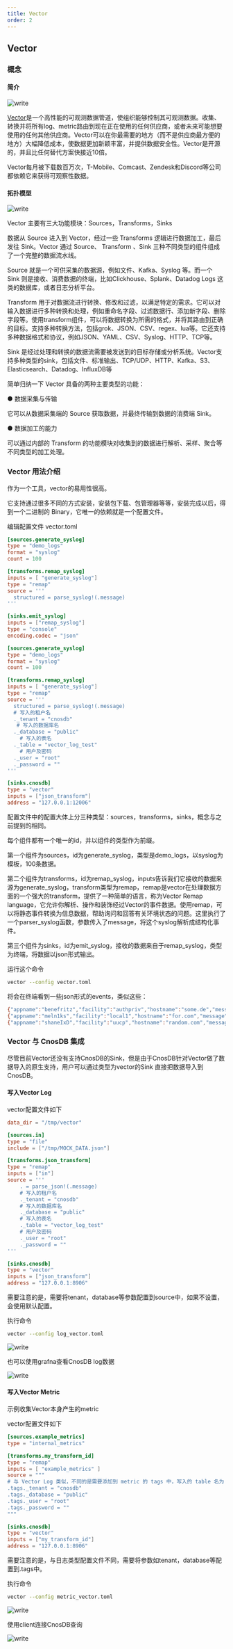 ```yaml
---
title: Vector
order: 2
---
```


## Vector

### 概念

#### 简介
![write](/_static/img/vector_concept.png)

[Vector](https://github.com/vectordotdev/vector)是一个高性能的可观测数据管道，使组织能够控制其可观测数据。收集、转换并将所有log、metric路由到现在正在使用的任何供应商，或者未来可能想要使用的任何其他供应商。Vector可以在你最需要的地方（而不是供应商最方便的地方）大幅降低成本，使数据更加新颖丰富，并提供数据安全性。Vector是开源的，并且比任何替代方案快接近10倍。

Vector每月被下载数百万次，T-Mobile、Comcast、Zendesk和Discord等公司都依赖它来获得可观察性数据。


#### 拓扑模型
![write](/_static/img/vector_topology.png)

Vector 主要有三大功能模块：Sources，Transforms，Sinks

数据从 Source 进入到 Vector，经过一些 Transforms 逻辑进行数据加工，最后发往 Sink。Vector 通过 Source、 Transform 、Sink 三种不同类型的组件组成了一个完整的数据流水线。

Source 就是一个可供采集的数据源，例如文件、Kafka、Syslog 等。而一个 Sink 则是接收、消费数据的终端，比如Clickhouse、Splank、Datadog Logs 这类的数据库，或者日志分析平台。

Transform 用于对数据流进行转换、修改和过滤，以满足特定的需求。它可以对输入数据进行多种转换和处理，例如重命名字段、过滤数据行、添加新字段、删除字段等。使用transform组件，可以将数据转换为所需的格式，并将其路由到正确的目标。支持多种转换方法，包括grok、JSON、CSV、regex、lua等。它还支持多种数据格式和协议，例如JSON、YAML、CSV、Syslog、HTTP、TCP等。

Sink 是经过处理和转换的数据流需要被发送到的目标存储或分析系统。Vector支持多种类型的sink，包括文件、标准输出、TCP/UDP、HTTP、Kafka、S3、Elasticsearch、Datadog、InfluxDB等

简单归纳一下 Vector 具备的两种主要类型的功能：

● 数据采集与传输

它可以从数据采集端的 Source 获取数据，并最终传输到数据的消费端 Sink。

● 数据加工的能力

可以通过内部的 Transform 的功能模块对收集到的数据进行解析、采样、聚合等不同类型的加工处理。

### Vector 用法介绍
作为一个工具，vector的易用性很高。

它支持通过很多不同的方式安装，安装包下载、包管理器等等，安装完成以后，得到一个二进制的 Binary，它唯一的依赖就是一个配置文件。

编辑配置文件 vector.toml

```toml
[sources.generate_syslog]
type = "demo_logs"
format = "syslog"
count = 100

[transforms.remap_syslog]
inputs = [ "generate_syslog"]
type = "remap"
source = '''
  structured = parse_syslog!(.message)
'''

[sinks.emit_syslog]
inputs = ["remap_syslog"]
type = "console"
encoding.codec = "json"

[sources.generate_syslog]
type = "demo_logs"
format = "syslog"
count = 100

[transforms.remap_syslog]
inputs = [ "generate_syslog"]
type = "remap"
source = '''
  structured = parse_syslog!(.message)
  # 写入的租户名
  ._tenant = "cnosdb"
   # 写入的数据库名
  ._database = "public"
    # 写入的表名
  ._table = "vector_log_test"
    # 用户及密码
  ._user = "root"
  ._password = ""
'''

[sinks.cnosdb]
type = "vector"
inputs = ["json_transform"]
address = "127.0.0.1:12006"
```

配置文件中的配置大体上分三种类型：sources，transforms，sinks，概念与之前提到的相同。

每个组件都有一个唯一的id，并以组件的类型作为前缀。

第一个组件为sources，id为generate_syslog，类型是demo_logs，以syslog为模板，100条数据。

第二个组件为transforms，id为remap_syslog，inputs告诉我们它接收的数据来源为generate_syslog，transform类型为remap，remap是vector在处理数据方面的一个强大的transform，提供了一种简单的语言，称为Vector Remap language，它允许你解析、操作和装饰经过Vector的事件数据。使用remap，可以将静态事件转换为信息数据，帮助询问和回答有关环境状态的问题。这里执行了一个parser_syslog函数，参数传入了message，将这个syslog解析成结构化事件。

第三个组件为sinks，id为emit_syslog，接收的数据来自于remap_syslog，类型为终端，将数据以json形式输出。

运行这个命令

```bash
vector --config vector.toml
```

将会在终端看到一些json形式的events，类似这些：
```bash
{"appname":"benefritz","facility":"authpriv","hostname":"some.de","message":"We're gonna need a bigger boat","msgid":"ID191","procid":9473,"severity":"crit","timestamp":"2021-01-20T19:38:55.329Z"}
{"appname":"meln1ks","facility":"local1","hostname":"for.com","message":"Take a breath, let it go, walk away","msgid":"ID451","procid":484,"severity":"debug","timestamp":"2021-01-20T19:38:55.329Z"}
{"appname":"shaneIxD","facility":"uucp","hostname":"random.com","message":"A bug was encountered but not in Vector, which doesn't have bugs","msgid":"ID428","procid":3093,"severity":"alert","timestamp":"2021-01-20T19:38:55.329Z"}
```

### Vector 与 CnosDB 集成

尽管目前Vector还没有支持CnosDB的Sink，但是由于CnosDB针对Vector做了数据导入的原生支持，用户可以通过类型为vector的Sink 直接把数据导入到CnosDB。

#### 写入Vector Log
vector配置文件如下

```toml
data_dir = "/tmp/vector"

[sources.in]
type = "file"
include = ["/tmp/MOCK_DATA.json"]

[transforms.json_transform]
type = "remap"
inputs = ["in"]
source = '''
    . = parse_json!(.message)
    # 写入的租户名
    ._tenant = "cnosdb"
    # 写入的数据库名
    ._database = "public"
    # 写入的表名
    ._table = "vector_log_test"
    # 用户及密码
    ._user = "root"
    ._password = ""
'''

[sinks.cnosdb]
type = "vector"
inputs = ["json_transform"]
address = "127.0.0.1:8906"
```
需要注意的是，需要将tenant，database等参数配置到source中，如果不设置，会使用默认配置。

执行命令
```bash
vector --config log_vector.toml
```
![write](/_static/img/vector_log_output.png)

也可以使用grafna查看CnosDB log数据

![write](/_static/img/vector_grafana_log_output.png)


#### 写入Vector Metric
示例收集Vector本身产生的metric

vector配置文件如下

```toml
[sources.example_metrics]
type = "internal_metrics"

[transforms.my_transform_id]
type = "remap"
inputs = [ "example_metrics" ]
source = """
# 与 Vector Log 类似，不同的是需要添加到 metric 的 tags 中，写入的 table 名为 metric 的 name 和 namespace（namespace.name），所以不需要指定 table 名
.tags._tenant = "cnosdb"
.tags._database = "public"
.tags._user = "root"
.tags._password = ""
"""

[sinks.cnosdb]
type = "vector"
inputs = ["my_transform_id"]
address = "127.0.0.1:8906"
```
需要注意的是，与日志类型配置文件不同，需要将参数如tenant，database等配置到.tags中。

执行命令
```bash
vector --config metric_vector.toml
```
![write](/_static/img/vector_metric.png)

使用client连接CnosDB查询

![write](/_static/img/vector_metric_output.png)
